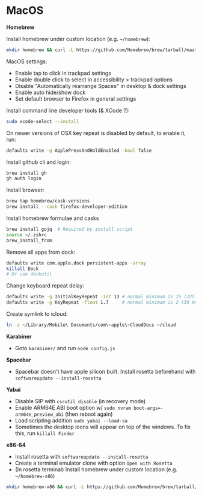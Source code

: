 # MacOS

**Homebrew**

Install homebrew under custom location (e.g. `~/homebrew`):
 
```bash
mkdir homebrew && curl -L https://github.com/Homebrew/brew/tarball/master | tar xz --strip 1 -C homebrew && export PATH="$HOME/homebrew/bin:$PATH"
```

MacOS settings:
- Enable tap to click in trackpad settings
- Enable double click to select in accessibility > trackpad options
- Disable "Automatically rearrange Spaces" in desktop & dock settings
- Enable auto hide/show dock
- Set default browser to Firefox in general settings

Install command line developer tools (& XCode ?):

```bash
sudo xcode-select --install
```

On newer versions of OSX key repeat is disabled by default, to enable it, run:
```bash
defaults write -g ApplePressAndHoldEnabled -bool false
```

Install github cli and login:
```bash
brew install gh
gh auth login
```

Install browser:
```bash
brew tap homebrew/cask-versions
brew install --cask firefox-developer-edition
```

Install homebrew formulae and casks
```bash
brew install gojq  # Required by install script
source ~/.zshrc
brew_install_from
```

Remove all apps from dock:
```bash
defaults write com.apple.dock persistent-apps -array
killall Dock
# Or use dockutil
```

Change keyboard repeat delay:

```bash
defaults write -g InitialKeyRepeat -int 13 # normal minimum is 15 (225 ms)
defaults write -g KeyRepeat -float 1.7     # normal minimum is 2 (30 ms)
```

Create symlink to icloud:
```bash
ln -s ~/Library/Mobile\ Documents/com\~apple\~CloudDocs ~/cloud
```

**Karabiner**
- Goto `karabiner/` and run `node config.js`

**Spacebar**
- Spacebar doesn't have apple silicon built. Install rosetta beforehand with `softwareupdate --install-rosetta`

**Yabai**
- Disable SIP with `csrutil disable` (in recovery mode)
- Enable ARM64E ABI boot option w/ `sudo nvram boot-args=-arm64e_preview_abi` (then reboot again)
- Load scripting addition `sudo yabai --load-sa`
- Sometimes the desktop icons will appear on top of the windows. To fix this, run `killall Finder`

**x86-64**
- Install rosetta with `softwareupdate --install-rosetta`
- Create a terminal emulator clone with option `Open with Rosetta`
- (In rosetta terminal) Install homebrew under custom location (e.g. `~/homebrew-x86`)

```bash
mkdir homebrew-x86 && curl -L https://github.com/Homebrew/brew/tarball/master | tar xz --strip 1 -C homebrew-x86  # Same command as before
```
